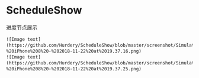 # ScheduleShow
进度节点展示


    ![Image text](https://github.com/Hurdery/ScheduleShow/blob/master/screenshot/Simulator%20Screen%20Shot%20-%20iPhone%208%20-%202018-11-22%20at%2019.37.16.png)  
    ![Image text](https://github.com/Hurdery/ScheduleShow/blob/master/screenshot/Simulator%20Screen%20Shot%20-%20iPhone%208%20-%202018-11-22%20at%2019.37.25.png)
